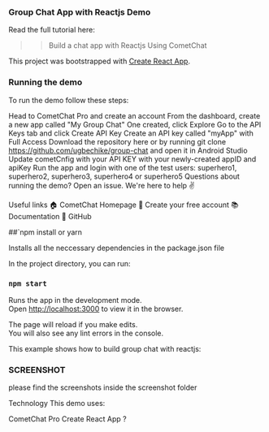 ### Group Chat App with Reactjs Demo
Read the full tutorial here:

>> Build a chat app with Reactjs Using CometChat

This project was bootstrapped with [Create React App](https://github.com/facebook/create-react-app).


### Running the demo
To run the demo follow these steps:

Head to CometChat Pro and create an account
From the dashboard, create a new app called "My Group Chat"
One created, click Explore
Go to the API Keys tab and click Create API Key
Create an API key called "myApp" with Full Access
Download the repository here or by running git clone https://github.com/ugbechike/group-chat and open it in Android Studio
Update cometCnfig with your API KEY with your newly-created appID and apiKey
Run the app and login with one of the test users: superhero1, superhero2, superhero3, superhero4 or superhero5
Questions about running the demo? Open an issue. We're here to help ✌️

Useful links
🏠 CometChat Homepage
🚀 Create your free account
📚 Documentation
👾 GitHub

##`npm install or yarn

Installs all the neccessary dependencies in the package.json file

In the project directory, you can run:

### `npm start`

Runs the app in the development mode.<br>
Open [http://localhost:3000](http://localhost:3000) to view it in the browser.

The page will reload if you make edits.<br>
You will also see any lint errors in the console.



This example shows how to build  group chat with reactjs:

### SCREENSHOT 

please find the screenshots inside the screenshot folder

Technology
This demo uses:

CometChat Pro
Create React App
?
